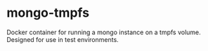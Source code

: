 # mongo-tmpfs
Docker container for running a mongo instance on a tmpfs volume. Designed for use in test environments.
